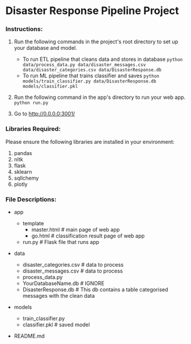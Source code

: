 # Disaster Response Pipeline Project

### Instructions:
1. Run the following commands in the project's root directory to set up your database and model.

    - To run ETL pipeline that cleans data and stores in database
        `python data/process_data.py data/disaster_messages.csv data/disaster_categories.csv data/DisasterResponse.db`
    - To run ML pipeline that trains classifier and saves
        `python models/train_classifier.py data/DisasterResponse.db models/classifier.pkl`

2. Run the following command in the app's directory to run your web app.
    `python run.py`

3. Go to http://0.0.0.0:3001/

### Libraries Required:

Please ensure the following libraries are installed in your environment:
1. pandas
2. nltk
3. flask
4. sklearn
5. sqllchemy
6. plotly

### File Descriptions:
- app
    - template
        - master.html  # main page of web app
        - go.html  # classification result page of web app
    - run.py  # Flask file that runs app

- data
    - disaster_categories.csv  # data to process 
    - disaster_messages.csv  # data to process
    - process_data.py
    - YourDatabaseName.db   # IGNORE 
    - DisasterResponse.db   # This db contains a table categorised messages with the clean data

- models
    - train_classifier.py
    - classifier.pkl  # saved model 

- README.md

